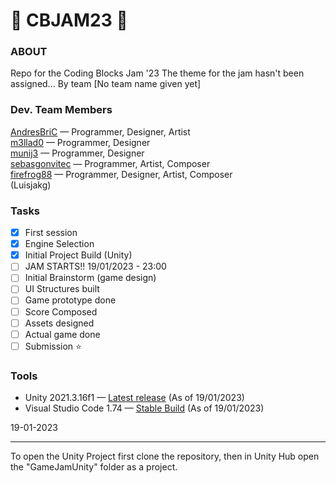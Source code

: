 # 👾 CBJAM23 👾

### ABOUT
Repo for the Coding Blocks Jam '23
The theme for the jam hasn't been assigned...
By team [No team name given yet]

### Dev. Team Members
[AndresBriC](https://github.com/AndresBriC) — Programmer, Designer, Artist  
[m3llad0](https://github.com/m3llad0) — Programmer, Designer    
[munij3](https://github.com/munij3) — Programmer, Designer    
[sebasgonvitec](https://github.com/sebasgonvitec) — Programmer, Artist, Composer     
[firefrog88](https://github.com/Firefrog88) — Programmer, Designer, Artist, Composer   
(Luisjakg)  

### Tasks
- [x] First session
- [x] Engine Selection
- [x] Initial Project Build (Unity)
- [ ] JAM STARTS!! 19/01/2023 - 23:00
- [ ] Initial Brainstorm (game design)
- [ ] UI Structures built
- [ ] Game prototype done
- [ ] Score Composed
- [ ] Assets designed
- [ ] Actual game done
- [ ] Submission ⭐ 

### Tools

- Unity 2021.3.16f1 — [Latest release](https://unity.com/releases/2021-lts) (As of 19/01/2023)
- Visual Studio Code 1.74 — [Stable Build](https://code.visualstudio.com/) (As of 19/01/2023)

19-01-2023 

----
To open the Unity Project first clone the repository, then in Unity Hub open the "GameJamUnity" folder as a project.
